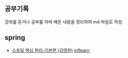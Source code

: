 ## 공부기록
강좌를 듣거나 공부를 하며 배운 내용을 정리하여 md 파일로 작성.

##  spring
- [스프링 핵심 원리-기본편 (김영한)](https://github.com/BenKwon/study-record/tree/main/spring-basic) [inflearn](https://www.inflearn.com/course/%EC%8A%A4%ED%94%84%EB%A7%81-%ED%95%B5%EC%8B%AC-%EC%9B%90%EB%A6%AC-%EA%B8%B0%EB%B3%B8%ED%8E%B8)
